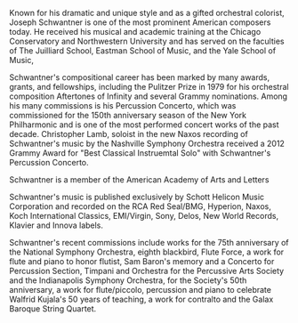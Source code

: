 Known for his dramatic and unique style and as a gifted orchestral colorist, Joseph Schwantner is one of the most prominent American composers today.  He received his musical and academic training at the Chicago Conservatory and Northwestern University and has served on the faculties of The Juilliard School, Eastman School of Music, and the Yale School of Music, 

Schwantner's compositional career has been marked by many awards, grants, and fellowships, including the Pulitzer Prize in 1979 for his orchestral composition Aftertones of Infinity and several Grammy nominations.  Among his many commissions is his Percussion Concerto, which was commissioned for the 150th anniversary season of the New York Philharmonic and is one of the most performed concert works of the past decade.  Christopher Lamb, soloist in the new Naxos recording of Schwantner's music by the Nashville Symphony Orchestra received a 2012 Grammy Award for "Best Classical Instruemtal Solo" with Schwantner's Percussion Concerto.

Schwantner is a member of the American Academy of Arts and Letters

Schwantner's music is published exclusively by Schott Helicon Music Corporation and recorded on the RCA Red Seal/BMG, Hyperion, Naxos, Koch International Classics, EMI/Virgin, Sony, Delos, New World Records, Klavier and Innova labels. 

Schwantner's recent commissions include works for the 75th anniversary of the National Symphony Orchestra, eighth blackbird, Flute Force, a work for flute and piano to honor flutist, Sam Baron's memory and a Concerto for Percussion Section, Timpani and Orchestra for the Percussive Arts Society and the Indianapolis Symphony Orchestra, for the Society's 50th anniversary, a work for flute/piccolo, percussion and piano to celebrate Walfrid Kujala's 50 years of teaching, a work for contralto and the Galax Baroque String Quartet.